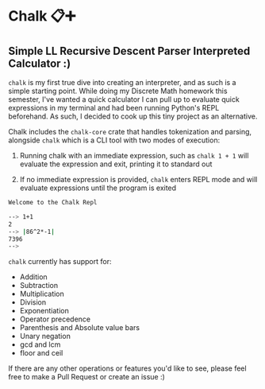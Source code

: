 # Chalk 📋➕
## Simple LL Recursive Descent Parser Interpreted Calculator :)

`chalk` is my first true dive into creating an interpreter, and as such is a simple starting point. While doing my Discrete Math homework this semester, I've wanted a quick calculator I can pull up to evaluate quick expressions in my terminal and had been running Python's REPL beforehand. As such, I decided to cook up this tiny project as an alternative. 

Chalk includes the `chalk-core` crate that handles tokenization and parsing, alongside `chalk` which is a CLI tool with two modes of execution:

1. Running chalk with an immediate expression, such as `chalk 1 + 1` will evaluate the expression and exit, printing it to standard out

2. If no immediate expression is provided, `chalk` enters REPL mode and will evaluate expressions until the program is exited

```bash
Welcome to the Chalk Repl

--> 1+1
2
--> |86^2*-1|
7396
--> 

```

`chalk` currently has support for:
- Addition
- Subtraction
- Multiplication
- Division
- Exponentiation
- Operator precedence
- Parenthesis and Absolute value bars 
- Unary negation
- gcd and lcm
- floor and ceil

If there are any other operations or features you'd like to see, please feel free to make a Pull Request or create an issue :)
